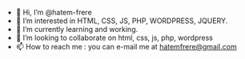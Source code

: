 - 👋 Hi, I’m @hatem-frere
- 👀 I’m interested in HTML, CSS, JS, PHP, WORDPRESS, JQUERY.
- 🌱 I’m currently learning and working.
- 💞️ I’m looking to collaborate on html, css, js, php, wordpress
- 📫 How to reach me : you can e-mail me at hatemfrere@gmail.com

<!---
hatem-frere/hatem-frere is a ✨ special ✨ repository because its `README.md` (this file) appears on your GitHub profile.
You can click the Preview link to take a look at your changes.
--->
